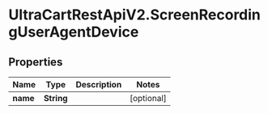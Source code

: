 # UltraCartRestApiV2.ScreenRecordingUserAgentDevice

## Properties
Name | Type | Description | Notes
------------ | ------------- | ------------- | -------------
**name** | **String** |  | [optional] 


